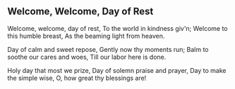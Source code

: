 ## Welcome, Welcome, Day of Rest

Welcome, welcome, day of rest,
To the world in kindness giv'n;
Welcome to this humble breast,
As the beaming light from heaven.

Day of calm and sweet repose,
Gently now thy moments run;
Balm to soothe our cares and woes,
Till our labor here is done.

Holy day that most we prize,
Day of solemn praise and prayer,
Day to make the simple wise,
O, how great thy blessings are!
